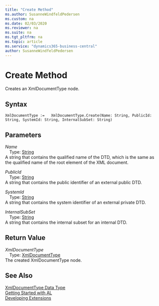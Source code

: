```yaml
---
title: "Create Method"
ms.author: SusanneWindfeldPedersen
ms.custom: na
ms.date: 02/03/2020
ms.reviewer: na
ms.suite: na
ms.tgt_pltfrm: na
ms.topic: article
ms.service: "dynamics365-business-central"
author: SusanneWindfeldPedersen
---
```

[//]: # (START>DO_NOT_EDIT)
[//]: # (IMPORTANT:Do not edit any of the content between here and the END>DO_NOT_EDIT.)
[//]: # (Any modifications should be made in the .xml files in the ModernDev repo.)
# Create Method
Creates an XmlDocumentType node.


## Syntax
```
XmlDocumentType :=   XmlDocumentType.Create(Name: String, PublicId: String, SystemId: String, InternalSubSet: String)
```
## Parameters
*Name*  
&emsp;Type: [String](../string/string-data-type.md)  
A string that contains the qualified name of the DTD, which is the same as the qualified name of the root element of the XML document.
        
*PublicId*  
&emsp;Type: [String](../string/string-data-type.md)  
A string that contains the public identifier of an external public DTD.
        
*SystemId*  
&emsp;Type: [String](../string/string-data-type.md)  
A string that contains the system identifier of an external private DTD.
        
*InternalSubSet*  
&emsp;Type: [String](../string/string-data-type.md)  
A string that contains the internal subset for an internal DTD.  


## Return Value
*XmlDocumentType*  
&emsp;Type: [XmlDocumentType](xmldocumenttype-data-type.md)  
The created XmlDocumentType node.  


[//]: # (IMPORTANT: END>DO_NOT_EDIT)
## See Also
[XmlDocumentType Data Type](xmldocumenttype-data-type.md)  
[Getting Started with AL](../../devenv-get-started.md)  
[Developing Extensions](../../devenv-dev-overview.md)